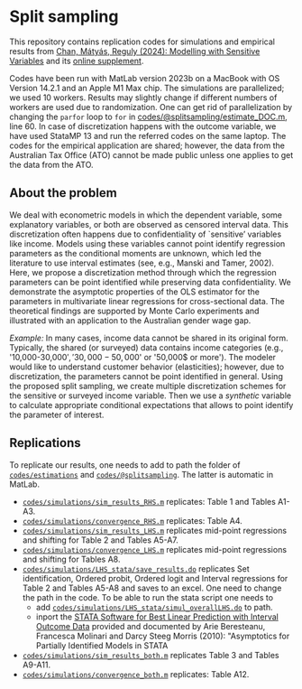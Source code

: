 # Split sampling

This repository contains replication codes for simulations and empirical results from [Chan, Mátyás, Reguly (2024): Modelling with Sensitive Variables]() and its [online supplement](). 

Codes have been run with MatLab version 2023b on a MacBook with OS Version 14.2.1 and an Apple M1 Max chip. The simulations are parallelized; we used 10 workers. Results may slightly change if different numbers of workers are used due to randomization. One can get rid of parallelization by changing the `parfor` loop to `for` in [codes/@splitsampling/estimate_DOC.m](https://github.com/regulyagoston/Split-sampling/blob/master/Codes/@splitsampling/estimate_DOC.m), line 60. In case of discretization happens with the outcome variable, we have used StataMP 13 and run the referred codes on the same laptop. The codes for the empirical application are shared; however, the data from the Australian Tax Office (ATO) cannot be made public unless one applies to get the data from the ATO.

## About the problem

We deal with econometric models in which the dependent variable, some explanatory variables, or both are observed as censored interval data. This discretization often happens due to confidentiality of `sensitive’ variables like income. Models using these variables cannot point identify regression parameters as the conditional moments are unknown, which led the literature to use interval estimates (see, e.g., Manski and Tamer, 2002). Here, we propose a discretization method through which the regression parameters can be point identified while preserving data confidentiality. We demonstrate the asymptotic properties of the OLS estimator for the parameters in multivariate linear regressions for cross-sectional data. The theoretical findings are supported by Monte Carlo experiments and illustrated with an application to the Australian gender wage gap.

*Example:* In many cases, income data cannot be shared in its original form. Typically, the shared (or surveyed) data contains income categories (e.g., '10,000-30,000$', '30,000-50,000$' or '50,000$ or more'). The modeler would like to understand customer behavior (elasticities); however, due to discretization, the parameters cannot be point identified in general. Using the proposed split sampling, we create multiple discretization schemes for the sensitive or surveyed income variable. Then we use a *synthetic* variable to calculate appropriate conditional expectations that allows to point identify the parameter of interest.

## Replications

To replicate our results, one needs to add to path the folder of [`codes/estimations`](https://github.com/regulyagoston/Split-sampling/blob/master/Codes/estimations) and [`codes/@splitsampling`](https://github.com/regulyagoston/Split-sampling/blob/master/Codes/@splitsampling). The latter is automatic in MatLab.

- [`codes/simulations/sim_results_RHS.m`](https://github.com/regulyagoston/Split-sampling/blob/master/Codes/simulations/sim_results_RHS.m) replicates: Table 1 and Tables A1-A3.
- [`codes/simulations/convergence_RHS.m`](https://github.com/regulyagoston/Split-sampling/blob/master/Codes/simulations/convergence_RHS.m) replicates: Table A4.
- [`codes/simulations/sim_results_LHS.m`](https://github.com/regulyagoston/Split-sampling/blob/master/Codes/simulations/sim_results_LHS.m) replicates mid-point regressions and shifting for Table 2 and Tables A5-A7.
- [`codes/simulations/convergence_LHS.m`](https://github.com/regulyagoston/Split-sampling/blob/master/Codes/simulations/convergence_LHS.m) replicates mid-point regressions and shifting for Tables A8.
- [`codes/simulations/LHS_stata/save_results.do`](https://github.com/regulyagoston/Split-sampling/blob/master/Codes/simulations/LHS_stata/save_results.do) replicates Set identification, Ordered probit, Ordered logit and Interval regressions for Table 2 and Tables A5-A8 and saves to an excel. One need to change the path in the code. To be able to run the stata script one needs to
  - add [`codes/simulations/LHS_stata/simul_overallLHS.do`](https://github.com/regulyagoston/Split-sampling/blob/master/Codes/simulations/LHS_stata/simul_overallLHS.do) to path.
  - inport the [STATA Software for Best Linear Prediction with Interval Outcome Data](https://molinari.economics.cornell.edu/programs/Stata_SetBLP.zip) provided and documented by Arie Beresteanu, Francesca Molinari and Darcy Steeg Morris (2010): "Asymptotics for Partially Identified Models in STATA
- [`codes/simulations/sim_results_both.m`](https://github.com/regulyagoston/Split-sampling/blob/master/Codes/simulations/sim_results_both.m) replicates Table 3 and Tables A9-A11.
- [`codes/simulations/convergence_both.m`](https://github.com/regulyagoston/Split-sampling/blob/master/Codes/simulations/congergence_both.m) replicates: Table A12.
    
